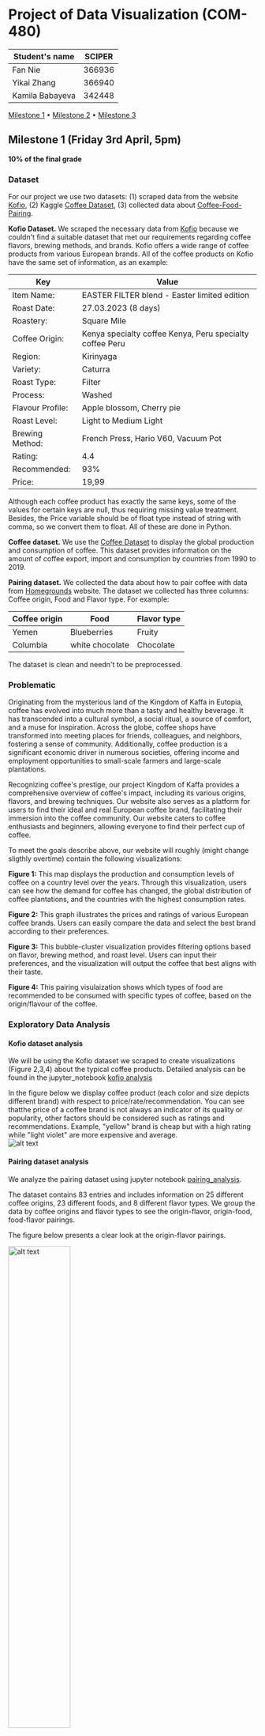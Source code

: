 # Project of Data Visualization (COM-480)

| Student's name | SCIPER |
| -------------- | ------ |
| Fan Nie | 366936 |
| Yikai Zhang | 366940 |
| Kamila Babayeva| 342448 |

[Milestone 1](#milestone-1) • [Milestone 2](#milestone-2) • [Milestone 3](#milestone-3)

## Milestone 1 (Friday 3rd April, 5pm)

**10% of the final grade**

### Dataset

For our project we use two datasets: (1) scraped data from the website [Kofio](https://www.kofio.co/), (2) Kaggle [Coffee Dataset](https://www.kaggle.com/datasets/michals22/coffee-dataset), (3) collected data about [Coffee-Food-Pairing](https://www.homegrounds.co/coffee-food-pairing/).

**Kofio Dataset.** We scraped the necessary data from [Kofio](https://www.kofio.co/) because we couldn't find a suitable dataset that met our requirements regarding coffee flavors, brewing methods, and brands. Kofio offers a wide range of coffee products from various European brands. All of the coffee products on Kofio have the same set of information, as an example:

| Key | Value |
| --- | --- |
| Item Name: | EASTER FILTER blend - Easter limited edition |
| Roast Date: | 27.03.2023 (8 days) |
| Roastery: | Square Mile |
| Coffee Origin: | Kenya specialty coffee Kenya, Peru specialty coffee Peru |
| Region: | Kirinyaga |
| Variety: | Caturra |
| Roast Type: | Filter |
| Process: | Washed |
| Flavour Profile: | Apple blossom, Cherry pie |
| Roast Level: | Light to Medium Light |
| Brewing Method: | French Press, Hario V60, Vacuum Pot |
| Rating: | 4.4 |
| Recommended: | 93% |
| Price: | 19,99 |

Although each coffee product has exactly the same keys, some of the values for certain keys are null, thus requiring missing value treatment. Besides, the Price variable should be of float type instead of string with comma, so we convert them to float. All of these are done in Python.

**Coffee dataset.** We use the [Coffee Dataset](https://www.kaggle.com/datasets/michals22/coffee-dataset) to display the global production and consumption of coffee. This dataset provides information on the amount of coffee export, import and consumption by countries from 1990 to 2019.

<!-- During the analysis, we discovered that some of the values representing the number of kilograms were less than 0. This issue occurred due to an overflow error that occurred during some calculations. To resolve this issue, we used the original [Python notebooks](https://github.com/MSI17819/Coffee_data_analysis/blob/main/Coffee_codeimpro.ipynb) to fetch the data, perform the necessary calculations while taking into account the possibility of overflow, and saved the updated dataset. -->

**Pairing dataset.** We collected the data about how to pair coffee with data from [Homegrounds](https://www.homegrounds.co/coffee-food-pairing/) website. The dataset we collected has three columns: Coffee origin, Food and Flavor type. For example:

| Coffee origin | Food | Flavor type |
| --- | --- | --- |
| Yemen | Blueberries | Fruity |
| Columbia | white chocolate | Chocolate |

The dataset is clean and needn't to be preprocessed.

### Problematic
Originating from the mysterious land of the Kingdom of Kaffa in Eutopia, coffee has evolved into much more than a tasty and healthy beverage. It has transcended into a cultural symbol, a social ritual, a source of comfort, and a muse for inspiration. Across the globe, coffee shops have transformed into meeting places for friends, colleagues, and neighbors, fostering a sense of community. Additionally, coffee production is a significant economic driver in numerous societies, offering income and employment opportunities to small-scale farmers and large-scale plantations. 

Recognizing coffee's prestige, our project Kingdom of Kaffa provides a comprehensive overview of coffee's impact, including its various origins, flavors, and brewing techniques. Our website also serves as a platform for users to find their ideal and real European coffee brand, facilitating their immersion into the coffee community. Our website caters to coffee enthusiasts and beginners, allowing everyone to find their perfect cup of coffee.

To meet the goals describe above, our website will roughly (might change sligthly overtime) contain the following visualizations:

**Figure 1:** This map displays the production and consumption levels of coffee on a country level over the years. Through this visualization, users can see how the demand for coffee has changed, the global distribution of coffee plantations, and the countries with the highest consumption rates.

**Figure 2:** This graph illustrates the prices and ratings of various European coffee brands. Users can easily compare the data and select the best brand according to their preferences.

**Figure 3:** This bubble-cluster visualization provides filtering options based on flavor, brewing method, and roast level. Users can input their preferences, and the visualization will output the coffee that best aligns with their taste.

**Figure 4:** This pairing visulaization shows which types of food are recommended to be consumed with specific types of coffee, based on the origin/flavour of the coffee.

### Exploratory Data Analysis

#### Kofio dataset analysis
We will be using the Kofio dataset we scraped to create visualizations (Figure 2,3,4) about the typical coffee products. Detailed analysis can be found in the jupyter_notebook [kofio analysis](https://github.com/com-480-data-visualization/project-2023-kingdom_of_kaffa/blob/master/dataset_analysis/kofio_da.ipynb)
<!-- To be continued -->

In the figure below we display coffee product (each color and size depicts different brand) with respect to price/rate/recommendation. You can see thatthe price of a coffee brand is not always an indicator of its quality or popularity, other factors should be considered such as ratings and recommendations. Example, "yellow" brand is cheap but with a high rating while "light violet" are more expensive and average.   
<img src="/dataset_analysis/images/brand_price_rating.jpg" alt="alt text"/>

#### Pairing dataset analysis
We analyze the pairing dataset using jupyter notebook [pairing_analysis](https://github.com/com-480-data-visualization/project-2023-kingdom_of_kaffa/blob/master/dataset_analysis/pairing_da.ipynb).

The dataset contains 83 entries and includes information on 25 different coffee origins, 23 different foods, and 8 different flavor types. We group the data by coffee origins and flavor types to see the origin-flavor, origin-food, food-flavor pairings.

The figure below presents a clear look at the origin-flavor pairings.

<img src="/dataset_analysis/images/pairing.png" alt="alt text" width="50%" height="50%" />
<!-- To be continued -->

#### Coffee dataset analysis
We analyze the Coffee dataset using jupyter notebook [coffee_analysis](https://github.com/com-480-data-visualization/project-2023-kingdom_of_kaffa/blob/master/dataset_analysis/coffee_da.ipynb).

We use Coffee dataset to visualize a world map of coffee consumption and produstion (Figure 1). The dataset includes seven files about coffee import and export, but we focused on the following two files:
* Coffee_total_consumption.csv - combination of Coffee_domestic_consumption.csv and Coffee_import_consumption.csv
* Coffee_production.csv  

We used the [geopandas](https://geopandas.org/en/stable/) library to create the map, but had to rename some country names in our dataset to match the library's names.

**Global production.**
This figure displays global coffee production rates for Arabica and Robusta coffee. Arabica and Robusta coffee types are produced in countries across Central and South America, Africa, and Asia, with some countries producing both. Brazil is the largest producer of both types, while Colombia and Côte d'Ivoire are the largest producers of Robusta and Arabica, respectively.
![Global production](dataset_analysis/images/global_production.jpg "Global production")

**Global consumption.** 
The figure below suggests that coffee consumption is becoming increasingly popular around the world, but that the Americas may be the region with the highest demand for coffee.
![Global consumption](dataset_analysis/images/global_consumption.jpg "Global consumption")


### Related work
Since the Kofio Dataset is scraped by us, nobody has done with this dataset. However, several works have conducted data analysis and visualization on the Coffee dataset.
* [Coffee Economic EDA](https://www.kaggle.com/code/ayaabdalsalam/coffee-economic-eda) tabulates the total coffee consumption for 55 countries and subsequently displays the resulting data in a histogram format. The histogram portrays the consumption of each country in a descending order. Besides, it analyzes the mean, median and total consumption from 1990 to 2020 and the coffee type of each country.
* [Coffee - Extensive EDA](https://www.kaggle.com/code/akhiljethwa/coffee-extensive-eda) examines different aspects of the Coffee dataset, such as global coffee production and consumption, the top coffee-producing countries, the different types of coffee produced, and the top coffee importers and exporters. The analysis also includes a comparison of coffee production and consumption trends over the years. The resultant data was subsequently represented using line and bar charts.
* [Simple EDA](https://www.kaggle.com/code/sabinorsp/simple-eda-for-this-dataset/notebook), [Data Visualization of the Coffee Dataset](https://www.kaggle.com/code/aaronjones32/data-visualisation-of-the-coffee-dataset) produce similar analysis as the work above.


<!-- * [Simple EDA](https://www.kaggle.com/code/sabinorsp/simple-eda-for-this-dataset/notebook) presents the visualizations of the top 10 coffee exporting and importing countries, along with the leading coffee producers and domestic consumers. Furthermore, it assesses the yearly coffee production of the key countries and employs a line chart to depict the trend.
* [Data Visualization of the Coffee Dataset](https://www.kaggle.com/code/aaronjones32/data-visualisation-of-the-coffee-dataset) delved into the top countries concerning coffee export, import, domestic consumption, and production, along with the coffee consumption trends of the importing nations. The resultant data was subsequently represented using line charts, spanning the timeline from 1990 to 2020. -->

Our approach is original due to the following aspects:
* We present coffee consumption and import/export volume trends across regions and their temporal evolution. This enables the display of increasing coffee popularity by year, and also helps identify the regions with the highest affinity for coffee.
* We analyze the existing coffee brands and consider the rich coffee flavours.
* Our visualisation can help visitors to buy an existing coffee they love using the filtering function.
* We shows clearly how to pair coffee to food and to flavor.

Also, several great visualizations from other topics have inspired us to come up with our ideas.
* [Covid-19 in Switzerland](https://com-480-data-visualization.github.io/com-480-project-lcelo/website/). The SWITZERLAND MAP visualization inspired us to come up with our Figure 1. We want to visualize the change of coffee consumption, import volume and export volumn according to years and countries in a way which shows the growing popularity of coffee.
* [Wine101](https://com-480-data-visualization.github.io/com-480-project-onvagagner/website/index.html). The cluster visualization inspired us to show clusters based on flavor, brewing method, and roast level.
* [Coffee Flavor Wheel](https://www.webstaurantstore.com/blog/3824/coffee-pairings.html). This coffee flavor wheel inspired us to show the coffee-flavor, coffee-food or flavor-food pairings.

## Milestone 2 (7th May, 5pm)

**10% of the final grade**


## Milestone 3 (4th June, 5pm)

**80% of the final grade**


## Late policy

- < 24h: 80% of the grade for the milestone
- < 48h: 70% of the grade for the milestone

